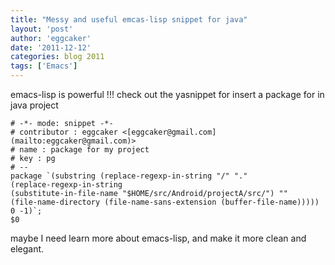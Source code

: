 ```yaml
---
title: "Messy and useful emcas-lisp snippet for java" 
layout: 'post'
author: 'eggcaker'
date: '2011-12-12'
categories: blog 2011
tags: ['Emacs']
---
```



emacs-lisp is powerful !!! check out the yasnippet for insert a package for in
java project

    
    # -*- mode: snippet -*-
    # contributor : eggcaker <[eggcaker@gmail.com](mailto:eggcaker@gmail.com)>
    # name : package for my project
    # key : pg
    # --
    package `(substring (replace-regexp-in-string "/" "."
    (replace-regexp-in-string 
    (substitute-in-file-name "$HOME/src/Android/projectA/src/") "" 
    (file-name-directory (file-name-sans-extension (buffer-file-name))))) 0 -1)`;
    $0
    

maybe I need learn more about emacs-lisp, and make it more clean and elegant.

